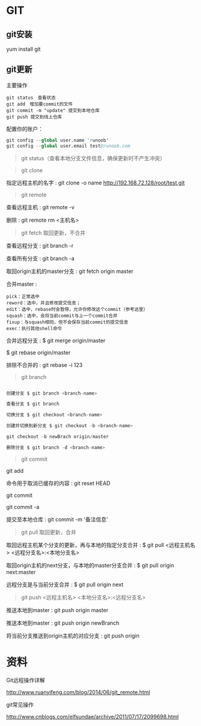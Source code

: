 # GIT

## git安装

yum install git

## git更新



主要操作
```
git status　查看状态
git add　增加要commit的文件
git commit -m "update" 提交到本地仓库
git push 提交到线上仓库
```

配置你的账户：
```s
git config --global user.name 'runoob'
git config --global user.email test@runoob.com
```

> git status（查看本地分支文件信息，确保更新时不产生冲突）

> git clone

指定远程主机的名字 : git clone -o name http://192.168.72.128/root/test.git

> git remote

查看远程主机 : git remote -v 

删除 : git remote rm <主机名>

> git fetch 取回更新，不合并

查看远程分支 : git branch -r

查看所有分支 : git branch -a

取回origin主机的master分支 : git fetch origin master


合并master : 

```
pick：正常选中
reword：选中，并且修改提交信息；
edit：选中，rebase时会暂停，允许你修改这个commit（参考这里）
squash：选中，会将当前commit与上一个commit合并
fixup：与squash相同，但不会保存当前commit的提交信息
exec：执行其他shell命令
```

合并远程分支 : $ git merge origin/master

$ git rebase origin/master

排除不合并的 : git rebase -i 123

> git branch
```s

创建分支 $ git branch <branch-name>

查看分支 $ git branch

切换分支 $ git checkout <branch-name>

创建并切换到新分支 $ git checkout -b <branch-name>

git checkout -b newBrach origin/master

删除分支 $ git branch -d <branch-name>
```

> git commit

git add <file>

命令用于取消已缓存的内容 : git reset HEAD

git commit <file>

git commit -a

提交至本地仓库 : git commit -m '备注信息'




> git pull 取回更新，合并

取回远程主机某个分支的更新，再与本地的指定分支合并 : $ git pull <远程主机名> <远程分支名>:<本地分支名>

取回origin主机的next分支，与本地的master分支合并 : $ git pull origin next:master

远程分支是与当前分支合并 : $ git pull origin next

> git push <远程主机名> <本地分支名>:<远程分支名>

推送本地到master : git push origin master

推送本地到master : git push origin newBranch

将当前分支推送到origin主机的对应分支 : git push origin


# 资料

Git远程操作详解

http://www.ruanyifeng.com/blog/2014/06/git_remote.html

git常见操作

http://www.cnblogs.com/elfsundae/archive/2011/07/17/2099698.html